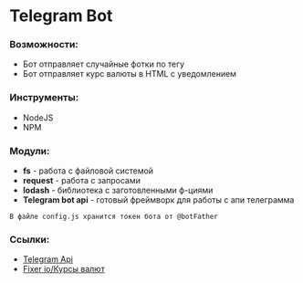 # Telegram Bot

### Возможности:
* Бот отправляет случайные фотки по тегу
* Бот отправляет курс валюты в HTML с уведомлением


### Инструменты:
* NodeJS
* NPM

### Модули:
* **fs** - работа с файловой системой
* **request** - работа с запросами
* **lodash** - библиотека с заготовленными ф-циями
* **Telegram bot api** - готовый фреймворк для работы с апи телеграмма

```
В файле config.js хранится токен бота от @botFather
```

### Ссылки:
* [Telegram Api](https://core.telegram.org/methods)
* [Fixer io/Курсы валют](http://fixer.io/)